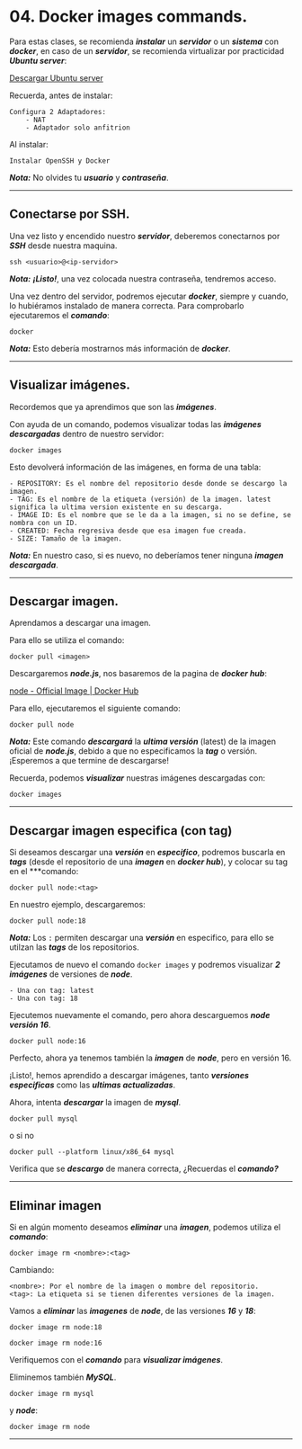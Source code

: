 # 04. Docker images commands.

Para estas clases, se recomienda ***instalar*** un ***servidor*** o un ***sistema*** con ***docker***, en caso de un ***servidor***, se recomienda virtualizar por practicidad ***Ubuntu server***:

[Descargar Ubuntu server](https://ubuntu.com/download/server)

Recuerda, antes de instalar:

	Configura 2 Adaptadores:
		- NAT
		- Adaptador solo anfitrion

Al instalar:

	Instalar OpenSSH y Docker

***Nota:*** No olvides tu ***usuario*** y ***contraseña***.

---
## Conectarse por SSH.

Una vez listo y encendido nuestro ***servidor***, deberemos conectarnos por ***SSH*** desde nuestra maquina.

~~~
ssh <usuario>@<ip-servidor>
~~~

***Nota:*** ***¡Listo!***, una vez colocada nuestra contraseña, tendremos acceso.

Una vez dentro del servidor, podremos ejecutar ***docker***, siempre y cuando, lo hubiéramos instalado de manera correcta. Para comprobarlo ejecutaremos el ***comando***:

~~~
docker
~~~

***Nota:*** Esto debería mostrarnos más información de ***docker***.

---
## Visualizar imágenes.

Recordemos que ya aprendimos que son las ***imágenes***.

Con ayuda de un comando, podemos visualizar todas las ***imágenes descargadas*** dentro de nuestro servidor:

~~~
docker images
~~~

Esto devolverá información de las imágenes, en forma de una tabla:

	- REPOSITORY: Es el nombre del repositorio desde donde se descargo la imagen.
	- TAG: Es el nombre de la etiqueta (versión) de la imagen. latest significa la ultima version existente en su descarga.
	- IMAGE ID: Es el nombre que se le da a la imagen, si no se define, se nombra con un ID.
	- CREATED: Fecha regresiva desde que esa imagen fue creada.
	- SIZE: Tamaño de la imagen.

***Nota:*** En nuestro caso, si es nuevo, no deberíamos tener ninguna ***imagen descargada***.

---
## Descargar imagen.

Aprendamos a descargar una imagen.

Para ello se utiliza el comando:

~~~
docker pull <imagen>
~~~

Descargaremos ***node.js***, nos basaremos de la pagina de ***docker hub***:

[node - Official Image | Docker Hub](https://hub.docker.com/_/node)

Para ello, ejecutaremos el siguiente comando:

~~~
docker pull node
~~~

***Nota:*** Este comando ***descargará*** la ***ultima versión*** (latest) de la imagen oficial de ***node.js***, debido a que no especificamos la ***tag*** o versión. ¡Esperemos a que termine de descargarse!

Recuerda, podemos ***visualizar*** nuestras imágenes descargadas con:

~~~
docker images
~~~

---
## Descargar imagen especifica (con tag)

Si deseamos descargar una ***versión*** en ***especifico***, podremos buscarla en ***tags*** (desde el repositorio de una ***imagen*** en ***docker hub***), y colocar su tag en el ***comando:

~~~
docker pull node:<tag>
~~~

En nuestro ejemplo, descargaremos:

~~~
docker pull node:18
~~~

***Nota:*** Los `:` permiten descargar una ***versión*** en especifico, para ello se utilzan las ***tags*** de los repositorios.

Ejecutamos de nuevo el comando `docker images` y podremos visualizar ***2 imágenes*** de versiones de ***node***.

	- Una con tag: latest
	- Una con tag: 18

Ejecutemos nuevamente el comando, pero ahora descarguemos ***node versión 16***.

~~~
docker pull node:16
~~~

Perfecto, ahora ya tenemos también la ***imagen*** de ***node***, pero en versión 16.

¡Listo!, hemos aprendido a descargar imágenes, tanto ***versiones especificas*** como las ***ultimas actualizadas***.

Ahora, intenta ***descargar*** la imagen de ***mysql***.

~~~
docker pull mysql
~~~

o si no

~~~
docker pull --platform linux/x86_64 mysql
~~~

Verifica que se ***descargo*** de manera correcta, ¿Recuerdas el ***comando?***

---
## Eliminar imagen

Si en algún momento deseamos ***eliminar*** una ***imagen***, podemos utiliza el ***comando***:

~~~
docker image rm <nombre>:<tag>
~~~

Cambiando:

	<nombre>: Por el nombre de la imagen o mombre del repositorio.
	<tag>: La etiqueta si se tienen diferentes versiones de la imagen.

Vamos a ***eliminar*** las ***imagenes*** de ***node***, de las versiones ***16*** y ***18***:

~~~
docker image rm node:18
~~~

~~~
docker image rm node:16
~~~

Verifiquemos con el ***comando*** para ***visualizar imágenes***.

Eliminemos también ***MySQL***.

~~~
docker image rm mysql
~~~

y ***node***:

~~~
docker image rm node
~~~

---
